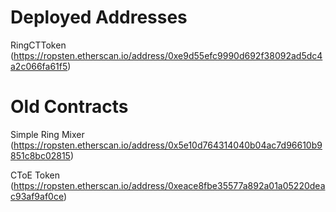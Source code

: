 # Deployed Addresses
RingCTToken (https://ropsten.etherscan.io/address/0xe9d55efc9990d692f38092ad5dc4a2c066fa61f5)

# Old Contracts
Simple Ring Mixer (https://ropsten.etherscan.io/address/0x5e10d764314040b04ac7d96610b9851c8bc02815)

CToE Token (https://ropsten.etherscan.io/address/0xeace8fbe35577a892a01a05220deac93af9af0ce)
